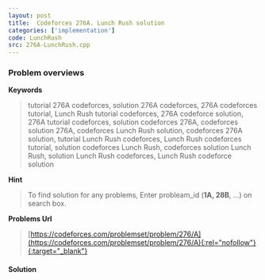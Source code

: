 ```yaml
---
layout: post
title:  Codeforces 276A. Lunch Rush solution
categories: ['implementation']
code: LunchRush
src: 276A-LunchRush.cpp
---
```

### **Problem overviews**

**Keywords**
> tutorial 276A codeforces, solution 276A codeforces, 276A codeforces tutorial, Lunch Rush tutorial codeforces, 276A codeforce solution, 276A tutorial codeforces, solution codeforces 276A, codeforces solution 276A, codeforces Lunch Rush solution, codeforces 276A solution, tutorial Lunch Rush codeforces, Lunch Rush codeforces tutorial, solution codeforces Lunch Rush, codeforces solution Lunch Rush, solution Lunch Rush codeforces, Lunch Rush codeforce solution

**Hint**
> To find solution for any problems, Enter probleam_id (**1A, 28B**, ...) on search box. 

**Problems Url**
> [https://codeforces.com/problemset/problem/276/A](https://codeforces.com/problemset/problem/276/A){:rel="nofollow"}{:target="_blank"}

#### **Solution**



